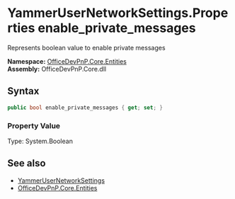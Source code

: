 # YammerUserNetworkSettings.Properties enable_private_messages
 Represents boolean value to enable private messages   

**Namespace:** [OfficeDevPnP.Core.Entities](OfficeDevPnP.Core.Entities.md)  
**Assembly:** OfficeDevPnP.Core.dll  
## Syntax
```C#
public bool enable_private_messages { get; set; }
```

### Property Value
Type: System.Boolean  

## See also
- [YammerUserNetworkSettings](OfficeDevPnP.Core.Entities.YammerUserNetworkSettings.md) 
- [OfficeDevPnP.Core.Entities](OfficeDevPnP.Core.Entities.md) 
